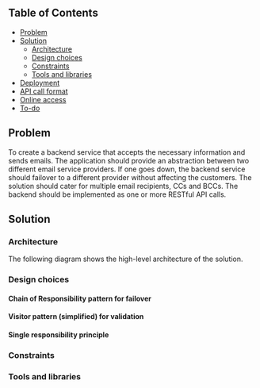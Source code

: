 
## Table of Contents
* [Problem](#problem)
* [Solution ](#solution)
    * [Architecture](#architecture)
    * [Design choices](#design-choices)
    * [Constraints](#constraints)
    * [Tools and libraries](#tools-libraries)
* [Deployment](#deployment)
* [API call format](#api-call-format)
* [Online access](#demo)
* [To-do](#todo)

## Problem
To create a backend service that accepts the necessary information and sends emails. The application should provide an abstraction between two different email service providers. If one goes down, the backend service should failover to a different provider without affecting the customers. The solution should cater for multiple email recipients, CCs and BCCs. The backend should be implemented as one or more RESTful API calls.

## Solution
### Architecture
The following diagram shows the high-level architecture of the solution.

### Design choices
#### Chain of Responsibility pattern for failover
#### Visitor pattern (simplified) for validation
#### Single responsibility principle
### Constraints
### Tools and libraries